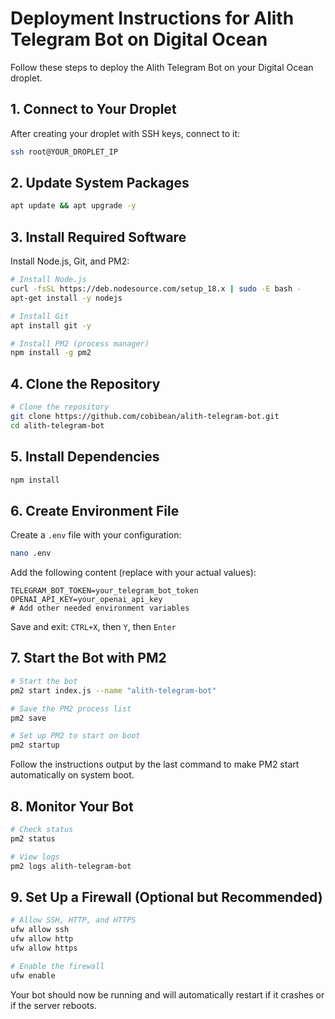 # Deployment Instructions for Alith Telegram Bot on Digital Ocean

Follow these steps to deploy the Alith Telegram Bot on your Digital Ocean droplet.

## 1. Connect to Your Droplet

After creating your droplet with SSH keys, connect to it:

```bash
ssh root@YOUR_DROPLET_IP
```

## 2. Update System Packages

```bash
apt update && apt upgrade -y
```

## 3. Install Required Software

Install Node.js, Git, and PM2:

```bash
# Install Node.js
curl -fsSL https://deb.nodesource.com/setup_18.x | sudo -E bash -
apt-get install -y nodejs

# Install Git
apt install git -y

# Install PM2 (process manager)
npm install -g pm2
```

## 4. Clone the Repository

```bash
# Clone the repository
git clone https://github.com/cobibean/alith-telegram-bot.git
cd alith-telegram-bot
```

## 5. Install Dependencies

```bash
npm install
```

## 6. Create Environment File

Create a `.env` file with your configuration:

```bash
nano .env
```

Add the following content (replace with your actual values):

```
TELEGRAM_BOT_TOKEN=your_telegram_bot_token
OPENAI_API_KEY=your_openai_api_key
# Add other needed environment variables
```

Save and exit: `CTRL+X`, then `Y`, then `Enter`

## 7. Start the Bot with PM2

```bash
# Start the bot
pm2 start index.js --name "alith-telegram-bot"

# Save the PM2 process list
pm2 save

# Set up PM2 to start on boot
pm2 startup
```

Follow the instructions output by the last command to make PM2 start automatically on system boot.

## 8. Monitor Your Bot

```bash
# Check status
pm2 status

# View logs
pm2 logs alith-telegram-bot
```

## 9. Set Up a Firewall (Optional but Recommended)

```bash
# Allow SSH, HTTP, and HTTPS
ufw allow ssh
ufw allow http
ufw allow https

# Enable the firewall
ufw enable
```

Your bot should now be running and will automatically restart if it crashes or if the server reboots. 